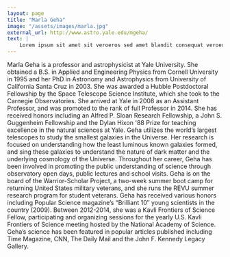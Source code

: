```yaml
---
layout: page
title: "Marla Geha"
image: "/assets/images/marla.jpg"
external_url: http://www.astro.yale.edu/mgeha/
text: |
    Lorem ipsum sit amet sit veroeros sed amet blandit consequat veroeros lorem blandit adipiscing et feugiat phasellus tempus dolore ipsum lorem dolore.
---
```


Marla Geha is a professor and astrophysicist at Yale University.
She obtained a B.S. in Applied and Engineering Physics from Cornell University in 1995 and her PhD in Astronomy and Astrophysics from University of California Santa Cruz in 2003.
She was awarded a Hubble Postdoctoral Fellowship by the Space Telescope Science Institute, which she took to the Carnegie Observatories.
She arrived at Yale in 2008 as an Assistant Professor, and was promoted to the rank of full Professor in 2014.
She has received honors including an Alfred P. Sloan Research Fellowship, a John S. Guggenheim Fellowship and the Dylan Hixon '88 Prize for teaching excellence in the natural sciences at Yale. 
Geha utilizes the world’s largest telescopes to study the smallest galaxies in the Universe. 
Her research is focused on understanding how the least luminous known galaxies formed, and 
sing these galaxies to understand the nature of dark matter and the underlying cosmology of the Universe.
Throughout her career, Geha has been involved in promoting the public understanding of science 
through observatory open days, public lectures and school visits.
Geha is on the board of the 
Warrior-Scholar Project, a two-week summer boot camp for returning United States military veterans, and she runs the REVU summer research program for student veterans. Geha has received various honors including Popular Science magazine’s “Brilliant 10″ young scientists in the country (2009).
Between 2012-2014, she was a Kavli Frontiers of Science Fellow, participating and organizing sessions for the yearly U.S. Kavli Frontiers of Science meeting hosted by the National Academy of Science.
Geha’s science has been featured in popular articles published including Time Magazine, CNN, The Daily Mail and the John F. Kennedy Legacy Gallery.